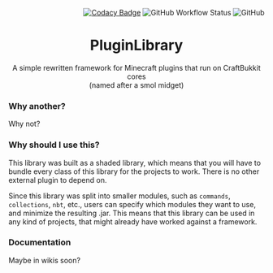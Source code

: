 <div align="right">

[![Codacy Badge](https://app.codacy.com/project/badge/Grade/fefaadfd1ee94b37b71e60fd7a257f55)](https://www.codacy.com/gh/harulol/hikari-library/dashboard?utm_source=github.com&amp;utm_medium=referral&amp;utm_content=harulol/hikari-library&amp;utm_campaign=Badge_Grade) ![GitHub Workflow Status](https://img.shields.io/github/workflow/status/harulol/hikari-library/Gradle) ![GitHub](https://img.shields.io/github/license/harulol/hikari-library)
</div>

<div align="center">

# PluginLibrary

A simple rewritten framework for Minecraft plugins that run on CraftBukkit cores<br>
(named after a smol midget)
</div>

### Why another?

Why not?

### Why should I use this?

This library was built as a shaded library, which means that you will have to bundle every class of this library for the projects to work. There is no other external plugin to
depend on.

Since this library was split into smaller modules, such as `commands`, `collections`, `nbt`, etc., users can specify which modules they want to use, and minimize the resulting
.jar. This means that this library can be used in any kind of projects, that might already have worked against a framework.

### Documentation

Maybe in wikis soon?
